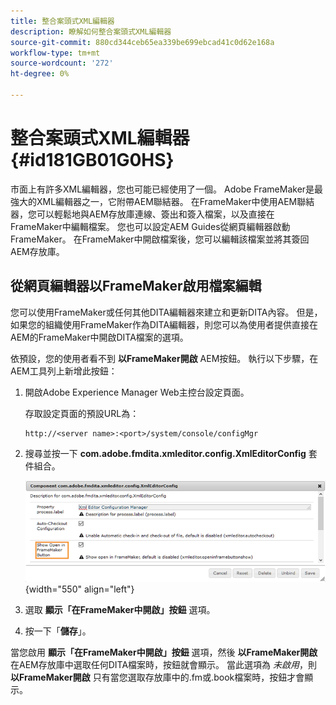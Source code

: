 ```yaml
---
title: 整合案頭式XML編輯器
description: 瞭解如何整合案頭式XML編輯器
source-git-commit: 880cd344ceb65ea339be699ebcad41c0d62e168a
workflow-type: tm+mt
source-wordcount: '272'
ht-degree: 0%

---
```


# 整合案頭式XML編輯器 {#id181GB01G0HS}

市面上有許多XML編輯器，您也可能已經使用了一個。 Adobe FrameMaker是最強大的XML編輯器之一，它附帶AEM聯結器。 在FrameMaker中使用AEM聯結器，您可以輕鬆地與AEM存放庫連線、簽出和簽入檔案，以及直接在FrameMaker中編輯檔案。 您也可以設定AEM Guides從網頁編輯器啟動FrameMaker。 在FrameMaker中開啟檔案後，您可以編輯該檔案並將其簽回AEM存放庫。

## 從網頁編輯器以FrameMaker啟用檔案編輯

您可以使用FrameMaker或任何其他DITA編輯器來建立和更新DITA內容。 但是，如果您的組織使用FrameMaker作為DITA編輯器，則您可以為使用者提供直接在AEM的FrameMaker中開啟DITA檔案的選項。

依預設，您的使用者看不到 **以FrameMaker開啟** AEM按鈕。 執行以下步驟，在AEM工具列上新增此按鈕：

1. 開啟Adobe Experience Manager Web主控台設定頁面。

   存取設定頁面的預設URL為：

   ```http
   http://<server name>:<port>/system/console/configMgr
   ```

1. 搜尋並按一下 **com.adobe.fmdita.xmleditor.config.XmlEditorConfig** 套件組合。

   ![](assets/open-in-fm-toolbar.png){width="550" align="left"}

1. 選取 **顯示「在FrameMaker中開啟」按鈕** 選項。

1. 按一下「**儲存**」。


當您啟用 **顯示「在FrameMaker中開啟」按鈕** 選項，然後 **以FrameMaker開啟** 在AEM存放庫中選取任何DITA檔案時，按鈕就會顯示。 當此選項為 *未啟用*，則 **以FrameMaker開啟** 只有當您選取存放庫中的.fm或.book檔案時，按鈕才會顯示。
